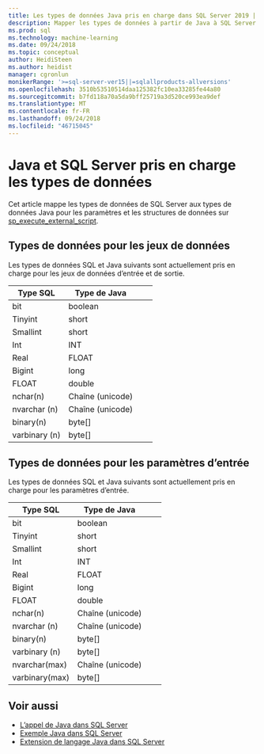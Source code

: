 ```yaml
---
title: Les types de données Java pris en charge dans SQL Server 2019 | Microsoft Docs
description: Mapper les types de données à partir de Java à SQL Server pour les structures de données d’entrée et de sortie et pour les paramètres d’entrée sur le sp_execute_external_script.
ms.prod: sql
ms.technology: machine-learning
ms.date: 09/24/2018
ms.topic: conceptual
author: HeidiSteen
ms.author: heidist
manager: cgronlun
monikerRange: '>=sql-server-ver15||=sqlallproducts-allversions'
ms.openlocfilehash: 3510b53510514daa125382fc10ea33285fe44a80
ms.sourcegitcommit: b7fd118a70a5da9bff25719a3d520ce993ea9def
ms.translationtype: MT
ms.contentlocale: fr-FR
ms.lasthandoff: 09/24/2018
ms.locfileid: "46715045"
---
```

# <a name="java-and-sql-server-supported-data-types"></a>Java et SQL Server pris en charge les types de données

Cet article mappe les types de données de SQL Server aux types de données Java pour les paramètres et les structures de données sur [sp_execute_external_script](https://docs.microsoft.com/sql/relational-databases/system-stored-procedures/sp-execute-external-script-transact-sql).

## <a name="data-types-for-data-sets"></a>Types de données pour les jeux de données

Les types de données SQL et Java suivants sont actuellement pris en charge pour les jeux de données d’entrée et de sortie.

| Type SQL        | Type de Java | | |
| ------------- |-------------|-|-|
| bit      | boolean | | |
| Tinyint      | short      | | |
| Smallint | short      | | |
| Int | INT      | | |
| Real | FLOAT      | | |
| Bigint | long      | | |
| FLOAT | double      | | |
| nchar(n) | Chaîne (unicode)      | | |
| nvarchar (n) | Chaîne (unicode)      | | |
| binary(n) | byte[]      | | |
| varbinary (n) | byte[]      | | |

## <a name="data-types-for-input-parameters"></a>Types de données pour les paramètres d’entrée

Les types de données SQL et Java suivants sont actuellement pris en charge pour les paramètres d’entrée.

| Type SQL        | Type de Java | | |
| ------------- |-------------|-|-|
| bit      | boolean | | |
| Tinyint      | short      | | |
| Smallint | short      | | |
| Int | INT      | | |
| Real | FLOAT      | | |
| Bigint | long      | | |
| FLOAT | double      | | |
| nchar(n) | Chaîne (unicode)      | | |
| nvarchar (n) | Chaîne (unicode)      | | |
| binary(n) | byte[]      | | |
| varbinary (n) | byte[]      | | |
| nvarchar(max) | Chaîne (unicode)      | | |
| varbinary(max) | byte[]      | | |

## <a name="see-also"></a>Voir aussi

+ [L’appel de Java dans SQL Server](howto-call-java-from-sql.md)
+ [Exemple Java dans SQL Server](java-first-sample.md)
+ [Extension de langage Java dans SQL Server](extension-java.md)